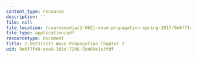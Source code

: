 ```yaml
---
content_type: resource
description: ''
file: null
file_location: /coursemedia/2-062j-wave-propagation-spring-2017/9e6f7f49eea8381d72965b469e1a3fdf_MIT2_062J_S17_Chap2.pdf
file_type: application/pdf
resourcetype: Document
title: 2.062J(S17) Wave Propagation Chapter 2
uid: 9e6f7f49-eea8-381d-7296-5b469e1a3fdf
---
```

